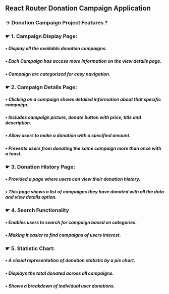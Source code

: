 ## React Router Donation Campaign Application

### &rarr; Donation Campaign Project Features ?
### &#9755; 1. Campaign Display Page:
##### &bull; Display all the available donation campaigns.
##### &bull; Each Campaign has access more information on the view details page.
##### &bull; Campaign are categorized for easy navigation.
### &#9755; 2. Campaign Details Page:
##### &bull; Clicking on a campaign shows detailed information about that specific campaign.
##### &bull; Includes campaign picture, donate button with price, title and description.
##### &bull; Allow users to make a donation with a specified amount.
##### &bull; Prevents users from donating the same campaign more than once with a toast.
### &#9755; 3. Donation History Page: 
##### &bull; Provided a page where users can view their donation history.
##### &bull; This page shows a list of campaigns they have donated with all the data and view details option.
### &#9755; 4. Search Functionality
##### &bull; Enables users to search for campaign based on categories.
##### &bull; Making it easier to find campaigns of users interest.
### &#9755; 5. Statistic Chart:
##### &bull; A visual representation of donation statistic by a pie chart.
##### &bull; Displays the total donated across all campaigns.
##### &bull; Shows a breakdown of individual user donations.
